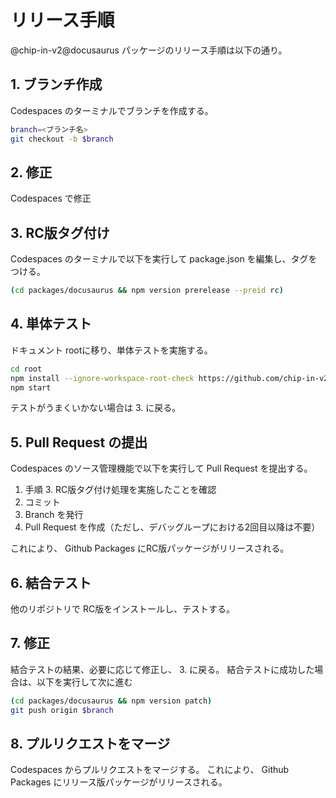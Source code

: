 # リリース手順

@chip-in-v2@docusaurus パッケージのリリース手順は以下の通り。

## 1. ブランチ作成
Codespaces のターミナルでブランチを作成する。

```sh
branch=<ブランチ名>
git checkout -b $branch
```

## 2. 修正

Codespaces で修正

## 3. RC版タグ付け
Codespaces のターミナルで以下を実行して package.json を編集し、タグをつける。

```sh
(cd packages/docusaurus && npm version prerelease --preid rc)
```

## 4. 単体テスト

ドキュメント rootに移り、単体テストを実施する。

```sh
cd root
npm install --ignore-workspace-root-check https://github.com/chip-in-v2/chip-in-v2.git#$branch
npm start
```

テストがうまくいかない場合は 3. に戻る。

## 5. Pull Request の提出

Codespaces のソース管理機能で以下を実行して Pull Request を提出する。
1. 手順 3. RC版タグ付け処理を実施したことを確認
1. コミット
1. Branch を発行
1. Pull Request を作成（ただし、デバッグループにおける2回目以降は不要）

これにより、 Github Packages にRC版パッケージがリリースされる。

## 6. 結合テスト

他のリポジトリで RC版をインストールし、テストする。

## 7. 修正

結合テストの結果、必要に応じて修正し、 3. に戻る。
結合テストに成功した場合は、以下を実行して次に進む

```sh
(cd packages/docusaurus && npm version patch)
git push origin $branch
```

## 8. プルリクエストをマージ

Codespaces からプルリクエストをマージする。
これにより、 Github Packages にリリース版パッケージがリリースされる。
